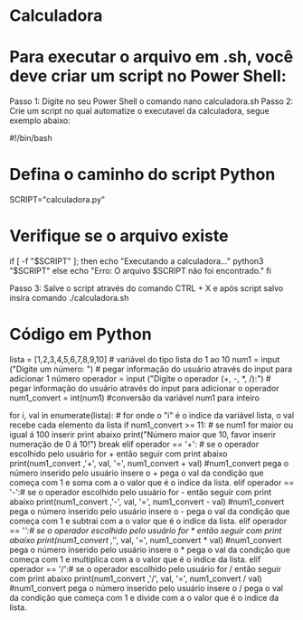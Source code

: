 # Calculadora

# Para executar o arquivo em .sh, você deve criar um script no Power Shell:

Passo 1: Digite no seu Power Shell o comando nano calculadora.sh
Passo 2: Crie um script no qual automatize o executavel da calculadora, segue exemplo abaixo:

#!/bin/bash

# Defina o caminho do script Python
SCRIPT="calculadora.py"

# Verifique se o arquivo existe
if [ -f "$SCRIPT" ]; then
    echo "Executando a calculadora..."
    python3 "$SCRIPT"
else
    echo "Erro: O arquivo $SCRIPT não foi encontrado."
fi

Passo 3: Salve o script através do comando CTRL + X e após script salvo insira comando ./calculadora.sh


# Código em Python

lista = [1,2,3,4,5,6,7,8,9,10] # variável do tipo lista do 1 ao 10
num1 = input ("Digite um número: ") # pegar informação do usuário através do input para adicionar 1 número
operador = input ("Digite o operador (+, -, *, /):") # pegar informação do usuário através do input para adicionar o operador
num1_convert = int(num1) #conversão da variável num1 para inteiro

for i, val in enumerate(lista): # for onde o "i" é o indice da variável lista, o val recebe cada elemento da lista
  if num1_convert >= 11: # se num1 for maior ou igual á 100 inserir print abaixo
    print("Número maior que 10, favor inserir numeração de 0 á 10!")
    break
  elif operador == '+': # se o operador escolhido pelo usuário for + então seguir com print abaixo
      print(num1_convert ,'+', val, '=', num1_convert + val) #num1_convert pega o número inserido pelo usuário insere o + pega o val da condição que começa com 1 e soma com a o valor que é o indice da lista.
  elif operador == '-':# se o operador escolhido pelo usuário for - então seguir com print abaixo
      print(num1_convert ,'-', val, '=', num1_convert - val) #num1_convert pega o número inserido pelo usuário insere o - pega o val da condição que começa com 1 e subtrai com a o valor que é o indice da lista.
  elif operador == '*':# se o operador escolhido pelo usuário for * então seguir com print abaixo
      print(num1_convert ,'*', val, '=', num1_convert * val) #num1_convert pega o número inserido pelo usuário insere o * pega o val da condição que começa com 1 e multiplica com a o valor que é o indice da lista.
  elif operador == '/':# se o operador escolhido pelo usuário for / então seguir com print abaixo
      print(num1_convert ,'/', val, '=', num1_convert / val) #num1_convert pega o número inserido pelo usuário insere o / pega o val da condição que começa com 1 e divide com a o valor que é o indice da lista.



  
